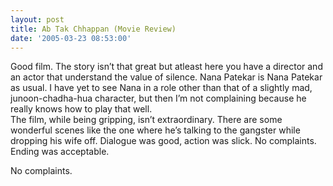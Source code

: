 ```yaml
---
layout: post
title: Ab Tak Chhappan (Movie Review)
date: '2005-03-23 08:53:00'
---
```


<p>Good film. The story isn&rsquo;t that great but atleast here you have a director and an actor that understand the value of silence. Nana Patekar is Nana Patekar as usual. I have yet to see Nana in a role other than that of a slightly mad, junoon-chadha-hua character, but then I&rsquo;m not complaining because he really knows how to play that well.<br/>
 The film, while being gripping, isn&rsquo;t extraordinary. There are some wonderful scenes like the one where he&rsquo;s talking to the gangster while dropping his wife off. Dialogue was good, action was slick. No complaints. Ending was acceptable.</p>

<p>No complaints.</p>